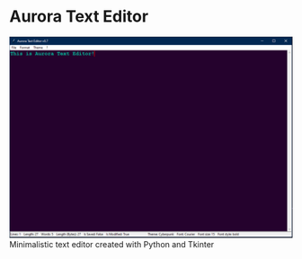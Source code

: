 # Aurora Text Editor
<img src = "https://github.com/QuantumWizard888/Aurora-Text-Editor/blob/main/preview.PNG">
Minimalistic text editor created with Python and Tkinter
